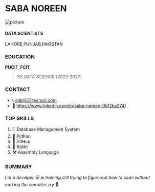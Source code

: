 # SABA NOREEN 
![picture](my_first_repo/th2/jpeg)
#### DATA SCIENTISTS
LAHORE,PUNJAB,PAKISTAN
### EDUCATION
**PUCIT_FCIT**
>BS DATA SCIENCE  (2023-2027)

### CONTACT
- 📞 saba123@gmail.com
- 🔗 https://www.linkedin.com/in/saba-noreen-0b12ba274/

### TOP SKILLS
1. 🗄️ Database Management System
2. 🐍 Python 
3. 🔧 GitHub
4. 💾  Sqlite
5. 🛠️ Assembly Language
 
### SUMMARY
*I'm a develper 💻 in training,still trying to figure out how to code without making the compiler cry 🚀.*


